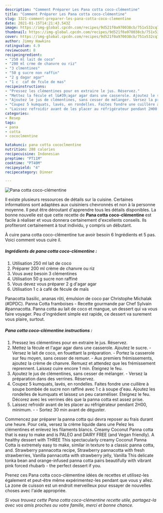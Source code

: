 ```yaml
---
description: "Comment Préparer Les Pana cotta coco-clémentine"
title: "Comment Préparer Les Pana cotta coco-clémentine"
slug: 3321-comment-preparer-les-pana-cotta-coco-clementine
date: 2021-01-15T14:21:43.543Z
image: https://img-global.cpcdn.com/recipes/9d521f0a970038cb/751x532cq70/pana-cotta-coco-clementine-photo-principale-de-la-recette.jpg
thumbnail: https://img-global.cpcdn.com/recipes/9d521f0a970038cb/751x532cq70/pana-cotta-coco-clementine-photo-principale-de-la-recette.jpg
cover: https://img-global.cpcdn.com/recipes/9d521f0a970038cb/751x532cq70/pana-cotta-coco-clementine-photo-principale-de-la-recette.jpg
author: Jimmy Hawkins
ratingvalue: 4.9
reviewcount: 8
recipeingredient:
- "250 ml lait de coco"
- "200 ml crme de chanvre ou riz"
- "3 clmentines"
- "50 g sucre non raffin"
- "2 g dagar agar"
- "1 c  caf de fcule de mas"
recipeinstructions:
- "Pressez les clémentines pour en extraire le jus. Réservez."
- "Mettez la fécule et l&#39;agar agar dans une casserole. Ajoutez le sucre.  Versez le lait de coco, en fouettant la préparation. Portez la casserole sur feu moyen, sans cesser de remuer. Aux premiers frémissements, ajoutez la crème de chanvre. Remuez et attendez que les frémissement reprennent. Laissez cuire encore 1 min. Éteignez le feu."
- "Ajoutez le jus de clémentines, sans cesser de mélanger. Versez la préparation dans des verrines. Réservez."
- "Coupez 5 kumquats, lavés, en rondelles. Faites fondre une cuillère à soupe bombée de sucre non raffiné avec 1 c à soupe d&#39;eau. Ajoutez les rondelles de kumquats et laissez un peu caraméliser. Éteignez le feu. Décorez avec les verrines dès que la panna cotta est assez prise."
- "Laissez refroidir avant de les placer au réfrigérateur pendant 2H00, minimum.  Sortez 30 min avant de déguster."
categories:
- Resep
tags:
- pana
- cotta
- cococlmentine

katakunci: pana cotta cococlmentine 
nutrition: 288 calories
recipecuisine: Indonesian
preptime: "PT11M"
cooktime: "PT40M"
recipeyield: "4"
recipecategory: Dinner

---
```



![Pana cotta coco-clémentine](https://img-global.cpcdn.com/recipes/9d521f0a970038cb/751x532cq70/pana-cotta-coco-clementine-photo-principale-de-la-recette.jpg)

Il existe plusieurs ressources de détails sur la cuisine. Certaines informations sont adaptées aux cuisiniers chevronnés et non à la personne moyenne. Il peut être déroutant d'apprendre tous les détails disponibles. La bonne nouvelle est que cette recette de <strong> Pana cotta coco-clémentine </strong> est facile à réaliser et vous donnera certainement d'excellents conseils. Ils profiteront certainement à tout individu, y compris un débutant.

<!--inarticleads1-->

À cuire pana cotta coco-clémentine tue avoir besoin 6 Ingrédients et 5 pas. Voici comment vous cuire il.

##### Ingrédients de pana cotta coco-clémentine :

1. Utilisation 250 ml lait de coco
1. Préparer 200 ml crème de chanvre ou riz
1. Vous avez besoin 3 clémentines
1. Utilisation 50 g sucre non raffiné
1. Vous devez vous préparer 2 g d&#39;agar agar
1. Utilisation 1 c à café de fécule de maïs


Panacotta basilic, ananas rôti, émulsion de coco par Christophe Michalak (#DPDC). Panna Cotta framboises - Recette gourmande par Chef Sylvain #pannacotta. Panna cotta au lait de coco et mangue, un dessert qui va vous faire voyager. Peu d&#39;ingrédient simple est rapide, ce dessert va surement vous plaire, surtout. 

<!--inarticleads2-->

##### Pana cotta coco-clémentine instructions :

1. Pressez les clémentines pour en extraire le jus. Réservez.
1. Mettez la fécule et l&#39;agar agar dans une casserole. Ajoutez le sucre.  - Versez le lait de coco, en fouettant la préparation. - Portez la casserole sur feu moyen, sans cesser de remuer. - Aux premiers frémissements, ajoutez la crème de chanvre. Remuez et attendez que les frémissement reprennent. Laissez cuire encore 1 min. Éteignez le feu.
1. Ajoutez le jus de clémentines, sans cesser de mélanger. - Versez la préparation dans des verrines. Réservez.
1. Coupez 5 kumquats, lavés, en rondelles. Faites fondre une cuillère à soupe bombée de sucre non raffiné avec 1 c à soupe d&#39;eau. Ajoutez les rondelles de kumquats et laissez un peu caraméliser. Éteignez le feu. Décorez avec les verrines dès que la panna cotta est assez prise.
1. Laissez refroidir avant de les placer au réfrigérateur pendant 2H00, minimum. -  - Sortez 30 min avant de déguster.


Commencez par préparer la panna cotta qui devra reposer au frais durant une heure. Pour cela, versez la crème liquide dans une Pelez les clémentines et enlevez les filaments blancs. Creamy Coconut Panna cotta that is easy to make and is PALEO and DAIRY FREE (and Vegan friendly). A healthy dessert with THREE This spectacularly creamy Coconut Panna Cotta is extremely easy to make, similar in texture to a classic panna cotta, and. Strawberry pannacotta recipe, Strawberry pannacotta with fresh strawberries, Vanilla pannacotta with strawberry jelly, Vanilla This delicate tonka bean and orange-infused panna cotta pairs beautifully with vibrant pink forced rhubarb - the perfect dessert if you. 

<!--inarticleads1-->

<p>
Prenez ces Pana cotta coco-clémentine idées de recettes et utilisez-les également et peut-être même expérimentez-les pendant que vous y allez. La zone de cuisson est un endroit merveilleux pour essayer de nouvelles choses avec l'aide appropriée.
</p>

<p>
<i>Si vous trouvez cette Pana cotta coco-clémentine recette utile, partagez-la avec vos amis proches ou votre famille, merci et bonne chance.</i>
</p>
